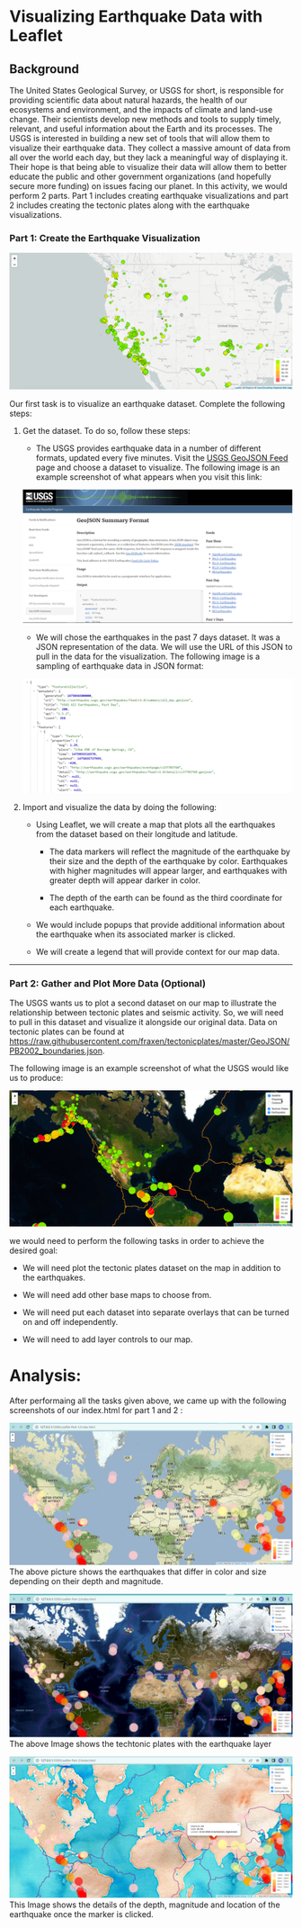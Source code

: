 # Visualizing Earthquake Data with Leaflet

## Background

The United States Geological Survey, or USGS for short, is responsible for providing scientific data about natural hazards, the health of our ecosystems and environment, and the impacts of climate and land-use change. Their scientists develop new methods and tools to supply timely, relevant, and useful information about the Earth and its processes. The USGS is interested in building a new set of tools that will allow them to visualize their earthquake data. They collect a massive amount of data from all over the world each day, but they lack a meaningful way of displaying it. Their hope is that being able to visualize their data will allow them to better educate the public and other government organizations (and hopefully secure more funding) on issues facing our planet. 
In this activity, we would perform 2 parts. Part 1 includes creating earthquake visualizations and part 2 includes creating the tectonic plates along with the earthquake visualizations. 


### Part 1: Create the Earthquake Visualization

![2-BasicMap](Images/2-BasicMap.png)

Our first task is to visualize an earthquake dataset. Complete the following steps:

1. Get the dataset. To do so, follow these steps: 

   * The USGS provides earthquake data in a number of different formats, updated every five minutes. Visit the [USGS GeoJSON Feed](http://earthquake.usgs.gov/earthquakes/feed/v1.0/geojson.php) page and choose a dataset to visualize. The following image is an example screenshot of what appears when you visit this link:

   ![3-Data](Images/3-Data.png)

    * We will chose the earthquakes in the past 7 days dataset. It was a JSON representation of the data. We will use the URL of this JSON to pull in the data for the visualization. The following image is a sampling of earthquake data in JSON format:

   ![4-JSON](Images/4-JSON.png)

2. Import and visualize the data by doing the following: 

   * Using Leaflet, we will create a map that plots all the earthquakes from the dataset based on their longitude and latitude.

       *  The data markers will reflect the magnitude of the earthquake by their size and the depth of the earthquake by color. Earthquakes with higher magnitudes will appear larger, and earthquakes with greater depth will appear darker in color.

       * The depth of the earth can be found as the third coordinate for each earthquake.

   * We would include popups that provide additional information about the earthquake when its associated marker is clicked.

   * We will create a legend that will provide context for our map data.

- - -

### Part 2: Gather and Plot More Data (Optional)

The USGS wants us to plot a second dataset on our map to illustrate the relationship between tectonic plates and seismic activity. So, we will need to pull in this dataset and visualize it alongside our original data. Data on tectonic plates can be found at <https://raw.githubusercontent.com/fraxen/tectonicplates/master/GeoJSON/PB2002_boundaries.json>.

The following image is an example screenshot of what the USGS would like us to produce:

![5-Advanced](Images/5-Advanced.png)

we would need to perform the following tasks in order to achieve the desired goal: 

* We will need plot the tectonic plates dataset on the map in addition to the earthquakes.

* We will need add other base maps to choose from.

* We will need put each dataset into separate overlays that can be turned on and off independently.

* We will need to add layer controls to our map.

# Analysis:

After performaing all the tasks given above, we came up with the following screenshots of our index.html for part 1 and 2 :

![Image](Images/part-1.png)
The above picture shows the earthquakes that differ in color and size depending on their depth and magnitude.

![Image](Images/part-2.png)
The above Image shows the techtonic plates with the earthquake layer

![Image](Images/show-pop-up-and-layers.png)
This Image shows the details of the depth, magnitude and location of the earthquake once the marker is clicked.



